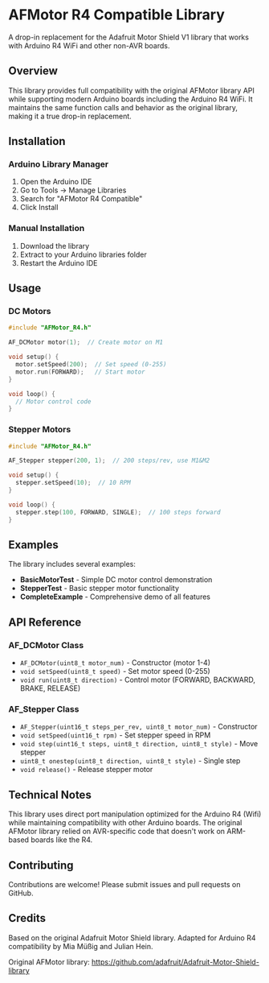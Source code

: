 # AFMotor R4 Compatible Library

A drop-in replacement for the Adafruit Motor Shield V1 library that works with Arduino R4 WiFi and other non-AVR boards.

## Overview

This library provides full compatibility with the original AFMotor library API while supporting modern Arduino boards including the Arduino R4 WiFi. It maintains the same function calls and behavior as the original library, making it a true drop-in replacement.

## Installation

### Arduino Library Manager
1. Open the Arduino IDE
2. Go to Tools → Manage Libraries
3. Search for "AFMotor R4 Compatible"
4. Click Install

### Manual Installation
1. Download the library
2. Extract to your Arduino libraries folder
3. Restart the Arduino IDE

## Usage

### DC Motors

```cpp
#include "AFMotor_R4.h"

AF_DCMotor motor(1);  // Create motor on M1

void setup() {
  motor.setSpeed(200);  // Set speed (0-255)
  motor.run(FORWARD);   // Start motor
}

void loop() {
  // Motor control code
}
```

### Stepper Motors

```cpp
#include "AFMotor_R4.h"

AF_Stepper stepper(200, 1);  // 200 steps/rev, use M1&M2

void setup() {
  stepper.setSpeed(10);  // 10 RPM
}

void loop() {
  stepper.step(100, FORWARD, SINGLE);  // 100 steps forward
}
```

## Examples

The library includes several examples:

- **BasicMotorTest** - Simple DC motor control demonstration
- **StepperTest** - Basic stepper motor functionality
- **CompleteExample** - Comprehensive demo of all features

## API Reference

### AF_DCMotor Class

- `AF_DCMotor(uint8_t motor_num)` - Constructor (motor 1-4)
- `void setSpeed(uint8_t speed)` - Set motor speed (0-255)
- `void run(uint8_t direction)` - Control motor (FORWARD, BACKWARD, BRAKE, RELEASE)

### AF_Stepper Class

- `AF_Stepper(uint16_t steps_per_rev, uint8_t motor_num)` - Constructor
- `void setSpeed(uint16_t rpm)` - Set stepper speed in RPM
- `void step(uint16_t steps, uint8_t direction, uint8_t style)` - Move stepper
- `uint8_t onestep(uint8_t direction, uint8_t style)` - Single step
- `void release()` - Release stepper motor

## Technical Notes

This library uses direct port manipulation optimized for the Arduino R4 (Wifi) while maintaining compatibility with other Arduino boards. The original AFMotor library relied on AVR-specific code that doesn't work on ARM-based boards like the R4.

## Contributing

Contributions are welcome! Please submit issues and pull requests on GitHub.

## Credits

Based on the original Adafruit Motor Shield library. Adapted for Arduino R4 compatibility by Mia Müßig and Julian Hein.

Original AFMotor library: https://github.com/adafruit/Adafruit-Motor-Shield-library